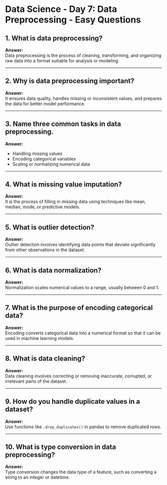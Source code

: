 # Data Science - Day 7: Data Preprocessing - Easy Questions

## 1. What is data preprocessing?
**Answer:**  
Data preprocessing is the process of cleaning, transforming, and organizing raw data into a format suitable for analysis or modeling.

---

## 2. Why is data preprocessing important?
**Answer:**  
It ensures data quality, handles missing or inconsistent values, and prepares the data for better model performance.

---

## 3. Name three common tasks in data preprocessing.
**Answer:**  
- Handling missing values  
- Encoding categorical variables  
- Scaling or normalizing numerical data

---

## 4. What is missing value imputation?
**Answer:**  
It is the process of filling in missing data using techniques like mean, median, mode, or predictive models.

---

## 5. What is outlier detection?
**Answer:**  
Outlier detection involves identifying data points that deviate significantly from other observations in the dataset.

---

## 6. What is data normalization?
**Answer:**  
Normalization scales numerical values to a range, usually between 0 and 1.

---

## 7. What is the purpose of encoding categorical data?
**Answer:**  
Encoding converts categorical data into a numerical format so that it can be used in machine learning models.

---

## 8. What is data cleaning?
**Answer:**  
Data cleaning involves correcting or removing inaccurate, corrupted, or irrelevant parts of the dataset.

---

## 9. How do you handle duplicate values in a dataset?
**Answer:**  
Use functions like `.drop_duplicates()` in pandas to remove duplicated rows.

---

## 10. What is type conversion in data preprocessing?
**Answer:**  
Type conversion changes the data type of a feature, such as converting a string to an integer or datetime.
